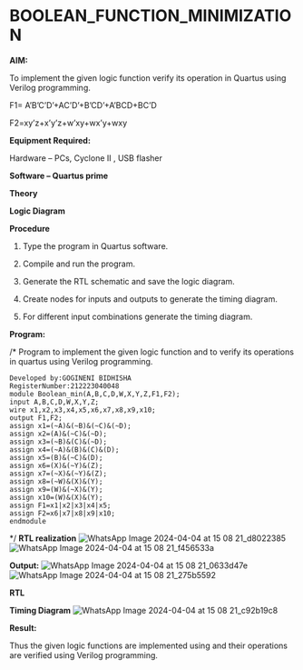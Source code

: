 # BOOLEAN_FUNCTION_MINIMIZATION

**AIM:**

To implement the given logic function verify its operation in Quartus using Verilog programming.

F1= A’B’C’D’+AC’D’+B’CD’+A’BCD+BC’D 

F2=xy’z+x’y’z+w’xy+wx’y+wxy

**Equipment Required:**

Hardware – PCs, Cyclone II , USB flasher

**Software – Quartus prime**

**Theory**

**Logic Diagram**

**Procedure**

1.	Type the program in Quartus software.

2.	Compile and run the program.

3.	Generate the RTL schematic and save the logic diagram.

4.	Create nodes for inputs and outputs to generate the timing diagram.

5.	For different input combinations generate the timing diagram.


**Program:**

/* Program to implement the given logic function and to verify its operations in quartus using Verilog programming. 
```
Developed by:GOGINENI BIDHISHA
RegisterNumber:212223040048
module Boolean_min(A,B,C,D,W,X,Y,Z,F1,F2);
input A,B,C,D,W,X,Y,Z;
wire x1,x2,x3,x4,x5,x6,x7,x8,x9,x10;
output F1,F2;
assign x1=(~A)&(~B)&(~C)&(~D);
assign x2=(A)&(~C)&(~D);
assign x3=(~B)&(C)&(~D);
assign x4=(~A)&(B)&(C)&(D);
assign x5=(B)&(~C)&(D);
assign x6=(X)&(~Y)&(Z);
assign x7=(~X)&(~Y)&(Z);
assign x8=(~W)&(X)&(Y);
assign x9=(W)&(~X)&(Y);
assign x10=(W)&(X)&(Y);
assign F1=x1|x2|x3|x4|x5;
assign F2=x6|x7|x8|x9|x10;
endmodule
```
*/
**RTL realization**
![WhatsApp Image 2024-04-04 at 15 08 21_d8022385](https://github.com/naavaneetha/BOOLEAN_FUNCTION_MINIMIZATION/assets/152273292/6e23abbe-b75e-4f0e-84a2-59903455e9f2)
![WhatsApp Image 2024-04-04 at 15 08 21_f456533a](https://github.com/naavaneetha/BOOLEAN_FUNCTION_MINIMIZATION/assets/152273292/bc2a5241-6d58-469b-8a7f-0a71ce698dc9)

**Output:**
![WhatsApp Image 2024-04-04 at 15 08 21_0633d47e](https://github.com/naavaneetha/BOOLEAN_FUNCTION_MINIMIZATION/assets/152273292/db60a9d3-ba29-4894-a594-bb30277d719a)
![WhatsApp Image 2024-04-04 at 15 08 21_275b5592](https://github.com/naavaneetha/BOOLEAN_FUNCTION_MINIMIZATION/assets/152273292/7f6d109a-a99f-4bc4-a7c8-92876170ceac)

**RTL**

**Timing Diagram**
![WhatsApp Image 2024-04-04 at 15 08 21_c92b19c8](https://github.com/naavaneetha/BOOLEAN_FUNCTION_MINIMIZATION/assets/152273292/658bc127-3516-4715-9e7a-6288787383a3)

**Result:**

Thus the given logic functions are implemented using and their operations are verified using Verilog programming.

